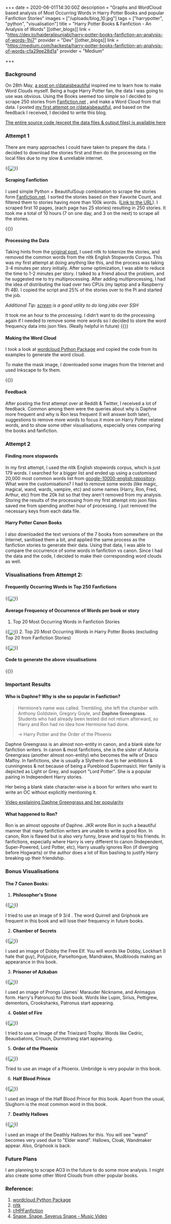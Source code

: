 +++
date = 2020-06-01T14:30:00Z
description = "Graphs and WordCloud based analysis of Most Occurring Words in Harry Potter Books and popular Fanfiction Stories"
images = ["/uploads/blog_10.jpg"]
tags = ["harrypotter", "python", "visualisation"]
title = "Harry Potter Books & Fanfiction - An Analysis of Words"
[[other_blogs]]
link = "https://dev.to/haideralipunjabi/harry-potter-books-fanfiction-an-analysis-of-words-1hi7"
provider = "Dev"
[[other_blogs]]
link = "https://medium.com/hackesta/harry-potter-books-fanfiction-an-analysis-of-words-cfa29ee28d1a"
provider = "Medium"

+++
### Background

On 28th May, [a post on r/dataisbeautiful](https://www.reddit.com/r/dataisbeautiful/comments/gs4me1/oc_word_cloud_comparison_between_user_comments_on/) inspired me to learn how to make Word Clouds myself. Being a huge Harry Potter fan, the data I was going to use was obvious. Using the Books seemed too simple so I decided to scrape 250 stories from [Fanfiction.net](http://fanfiction.net/) , and make a Word Cloud from that data. I posted [my first attempt on r/dataisbeautiful](https://www.reddit.com/r/dataisbeautiful/comments/gtxzx8/oc_frequently_occurring_words_in_top_250_harry/), and based on the feedback I received, I decided to write this blog.

[The entire source code (except the data files & output files) is available here](https://github.com/haideralipunjabi/harrypotter-analysis)

### Attempt 1

There are many approaches I could have taken to prepare the data. I decided to download the stories first and then do the processing on the local files due to my slow & unreliable internet.

{{<image src="/uploads/out_final1.png" class="image-resp" align="center">}}


#### Scraping Fanfiction

I used simple Python + BeautifulSoup combination to scrape the stories form  [Fanfiction.net](http://fanfiction.net/). I sorted the stories based on their Favorite Count, and filtered them to stories having more than 100k words. ([Link to the URL](https://www.fanfiction.net/book/Harry-Potter/?&srt=4&r=10&len=100&p=1)). I scraped first 10 pages, (each page has 25 stories) resulting in 250 stories. It took me a total of 10 hours (7 on one day, and 3 on the next) to scrape all the stories.

{{<github repo="haideralipunjabi/harrypotter-analysis" file="scrape_fanfics.py" lang="python" options="linenos=true">}}

#### Processing the Data

Taking hints from the [original post](), I used nltk to tokenize the stories, and removed the common words from the nltk English Stopwords Corpus. This was my first attempt at doing anything like this, and the process was taking 3-4 minutes per story initially. After some optimization, I was able to reduce the time to 1-2 minutes per story. I talked to a friend about the problem, and he suggested me to try multiprocessing. After adding multiprocessing, I had the idea of distributing the load over two CPUs (my laptop and a Raspberry Pi 4B). I copied the script and 25% of the stories over to the Pi and started the job.

_Additional Tip:_ [_screen_](https://www.geeksforgeeks.org/screen-command-in-linux-with-examples/) _is a good utility to do long jobs over SSH_

It took me an hour to the processing. I didn't want to do the processing again if I needed to remove some more words so I decided to store the word frequency data into json files. (Really helpful in future)
{{<github repo="haideralipunjabi/harrypotter-analysis" file="text_to_json.py" lang="python" options="linenos=true">}}

#### Making the Word Cloud

I took a look at [wordcloud Python Package](https://github.com/amueller/word_cloud) and copied the code from its examples to generate the word cloud.

To make the mask image, I downloaded some images from the Internet and used Inkscape to fix them.

{{<github repo="haideralipunjabi/harrypotter-analysis" file="make_wordcloud.py" lang="python" options="linenos=true">}}

#### Feedback

After posting the first attempt over at Reddit & Twitter, I received a lot of feedback. Common among them were the queries about why is Daphne more frequent and why is Ron less frequent (I will answer both later), suggestions to remove more words to focus it more on Harry Potter related words, and to show some other visualisations, especially ones comparing the books and fanfiction.

### Attempt 2

#### Finding more stopwords

In my first attempt, I used the nltk English stopwords corpus, which is just 179 words. I searched for a bigger list and ended up using a customised 20,000 most common words list from [google-10000-english repository](). What were the customisations? I had to remove some words (like magic, magical, wand, wards, vampire, etc) and some names (Harry, Ron, Fred, Arthur, etc) from the 20k list so that they aren't removed from my analysis. Storing the results of the processing from my first attempt into json files saved me from spending another hour of processing. I just removed the necessary keys from each data file.

#### Harry Potter Canon Books

I also downloaded the text versions of the 7 books from somewhere on the Internet, sanitised them a bit, and applied the same process as the fanfiction stories to generate their data. Using that data, I was able to compare the occurrence of some words in fanfiction vs canon. Since I had the data and the code, I decided to make their corresponding word clouds as well.

### Visualisations from Attempt 2:

#### Frequently Occurring Words in Top 250 Fanfictions

{{<image src="/uploads/fics.png" class="image-resp" align="center">}}


#### Average Frequency of Occurrence of Words per book or story

1. Top 20 Most Occurring Words in Fanfiction Stories

{{<image src="/uploads/graph1.png" class="image-resp" align="center">}}
2. Top 20 Most Occurring Words in Harry Potter Books (excluding Top 20 from Fanfiction Stories)

{{<image src="/uploads/graph2.png" class="image-resp" align="center">}}


#### Code to generate the above visualisations

{{<github repo="haideralipunjabi/harrypotter-analysis" file="make_graph.py" lang="python" options="linenos=true">}}


### Important Results

#### Who is Daphne? Why is she so popular in Fanfiction?

> Hermione’s name was called. Trembling, she left the chamber with Anthony Goldstein, Gregory Goyle, and **Daphne Greengrass**. Students who had already been tested did not return afterward, so Harry and Ron had no idea how Hermione had done.
>
> \-> Harry Potter and the Order of the Phoenix

Daphne Greengrass is an almost non-entity in canon, and a blank slate for fanfiction writers. In canon & most fanfictions, she is the sister of Astoria Greengrass (another almost non-entity) who becomes the wife of Draco Malfoy. In fanfictions, she is usually a Slytherin due to her ambitions & cunningness & not because of being a Pureblood Supermasict. Her family is depicted as Light or Grey, and support "Lord Potter". She is a popular pairing in Independent Harry stories.

Her being a blank slate character-wise is a boon for writers who want to write an OC without explicitly mentioning it.

[Video explaining Daphne Greengrass and her popularity](https://www.youtube.com/watch?v=4mSD-GAmz1I)

#### What happened to Ron?

Ron is an almost opposite of Daphne. JKR wrote Ron in such a beautiful manner that many fanfiction writers are unable to write a good Ron. In canon, Ron is flawed but is also very funny, brave and loyal to his friends. In fanfictions, especially where Harry is very different to canon (Independent, Super-Powered, Lord Potter, etc), Harry usually ignores Ron (if diverging before Hogwarts) or the author does a lot of Ron bashing to justify Harry breaking up their friendship.

### Bonus Visualisations

#### The 7 Canon Books:

1. **Philosopher's Stone**

{{<image src="/uploads/book1.png" class="image-resp" align="center">}}

   I tried to use an image of 9 3/4 . The word Quirrell and Griphook are frequent in this book and will lose their frequency in future books.

2. **Chamber of Secrets**

{{<image src="/uploads/book2.png" class="image-resp" align="center">}}

   I used an image of Dobby the Free Elf. You will words like Dobby, Lockhart (I hate that guy), Polyjuice, Parseltongue, Mandrakes, Mudbloods making an appearance in this book.

3. **Prisoner of Azkaban**

{{<image src="/uploads/book3.png" class="image-resp" align="center">}}

   I used an image of Prongs (James' Marauder Nickname, and Animagus form. Harry's Patronus) for this book. Words like Lupin, Sirius, Pettigrew, dementors, Crookshanks, Patronus start appearing.

4. **Goblet of Fire**

{{<image src="/uploads/book4.png" class="image-resp" align="center">}}

   I tried to use an Image of the Triwizard Trophy. Words like Cedric, Beauxbatons, Crouch,  Durmstrang start appearing.

5. **Order of the Phoenix**

{{<image src="/uploads/book5.png" class="image-resp" align="center">}}

   Tried to use an image of a Phoenix. Umbridge is very popular in this book.

6. **Half Blood Prince**

{{<image src="/uploads/book6.png" class="image-resp" align="center">}}

   I used an image of the Half Blood Prince for this book. Apart from the usual, Slughorn is the most common word in this book.
    
7. **Deathly Hallows**

{{<image src="/uploads/book7.png" class="image-resp" align="center">}}

   I used an image of the Deathly Hallows for this. You will see "wand" becomes very used due to "Elder wand". Hallows, Cloak, Wandmaker appear. Also, Griphook is back.


### Future Plans

I am planning to scrape AO3 in the future to do some more analysis. I might also create some other Word Clouds from other popular books.


### Reference:

1. [wordcloud Python Package]()
2. [nltk](https://www.nltk.org/)
3. [r/HPFanfiction](https://www.reddit.com/r/HPfanfiction)
4. [Snape, Snape, Severus Snape - Music Video](https://www.youtube.com/watch?v=4Rp5bdBBEeM)